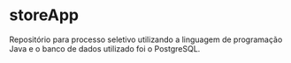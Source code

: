 # storeApp

Repositório para processo seletivo utilizando a linguagem de programação Java e o banco de dados utilizado foi o PostgreSQL.

